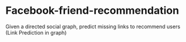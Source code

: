 # Facebook-friend-recommendation
Given a directed social graph, predict missing links to recommend users (Link Prediction in graph)
